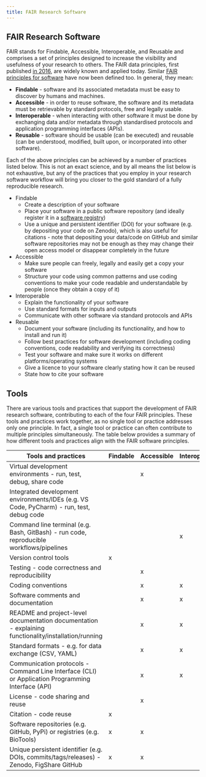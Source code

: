 ```yaml
---
title: FAIR Research Software
---
```



## FAIR Research Software

FAIR stands for Findable, Accessible, Interoperable, and Reusable and comprises a set of principles designed to
increase the visibility and usefulness of your research to others.
The FAIR data principles, first published [in 2016][fair-data-principles], are widely known and applied today.
Similar [FAIR principles for software][fair-principles-research-software] have now been defined too. In general, they mean:

* **Findable** - software and its associated metadata must be easy to discover by humans and machines.
* **Accessible** - in order to reuse software, the software and its metadata must be retrievable by standard protocols, free and legally usable.
* **Interoperable** - when interacting with other software it must be done by exchanging data and/or metadata through
  standardised protocols and application programming interfaces (APIs).
* **Reusable** - software should be usable (can be executed) and reusable
  (can be understood, modified, built upon, or incorporated into other software).

Each of the above principles can be achieved by a number of practices listed below.
This is not an exact science, and by all means the list below is not exhaustive,
but any of the practices that you employ in your research software workflow will bring you
closer to the gold standard of a fully reproducible research.

* Findable
  * Create a description of your software
  * Place your software in a public software repository (and ideally register it in a [software registry](https://github.com/NLeSC/awesome-research-software-registries))
  * Use a unique and persistent identifier (DOI) for your software (e.g. by depositing your code on Zenodo), 
  which is also useful for citations - note that depositing your data/code on GitHub and similar software repositories 
  may not be enough as they may change their open access model or disappear completely in the future
* Accessible
  * Make sure people can freely, legally and easily get a copy your software
  * Structure your code using common patterns and use coding conventions to make your code readable and understandable by people (once they obtain a copy of it)
* Interoperable
  * Explain the functionality of your software
  * Use standard formats for inputs and outputs
  * Communicate with other software via standard protocols and APIs
* Reusable
  * Document your software (including its functionality, and how to install and run it)
  * Follow best practices for software development (including coding conventions, code readability and verifying its correctness)
  * Test your software and make sure it works on different platforms/operating systems
  * Give a licence to your software clearly stating how it can be reused
  * State how to cite your software
 
  
## Tools 

There are various tools and practices that support the development of FAIR research software, contributing to each of the four FAIR principles. 
These tools and practices work together, as no single tool or practice addresses only one principle. 
In fact, a single tool or practice can often contribute to multiple principles simultaneously. 
The table below provides a summary of how different tools and practices align with the FAIR software principles.

| Tools and practices                                                                                  | Findable | Accessible | Interoperable | Reusable |
| ---------------------------------------------------------------------------------------------------- | -------- | ---------- | ------------- | -------- |
| Virtual development environments - run, test, debug, share code                                      |          | x          |               | x        |
| Integrated development environments/IDEs (e.g. VS Code, PyCharm) - run, test, debug code             |          |            |               | x        |
| Command line terminal (e.g. Bash, GitBash) - run code, reproducible workflows/pipelines              |          |            | x             | x        |
| Version control tools                                                                                | x        |            |               |          |
| Testing - code correctness and reproducibility                                                       |          | x          |               | x        |
| Coding conventions                                                                                   |          | x          | x             | x        |
| Software comments and documentation                                                                  |          | x          | x             | x        |
| README and project-level documentation documentation - explaining functionality/installation/running |          | x          | x             | x        |
| Standard formats - e.g. for data exchange (CSV, YAML)                                                |          | x          | x             | x        |
| Communication protocols - Command Line Interface (CLI) or Application Programming Interface (API)    |          | x          | x             | x        |
| License - code sharing and reuse                                                                     |          | x          |               | x        |
| Citation - code reuse                                                                                | x        |            |               | x        |
| Software repositories (e.g. GitHub, PyPi) or registries (e.g. BioTools)                              | x        | x          |               |          |
| Unique persistent identifier (e.g. DOIs, commits/tags/releases) - Zenodo, FigShare GitHub            | x        | x          |               |          |



[fair-principles-research-software]: https://www.nature.com/articles/s41597-022-01710-x
[fair-data-principles]: https://www.nature.com/articles/sdata201618
